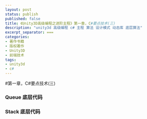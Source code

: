 ```yaml
---
layout: post
status: publish
published: false
title: 《Unity3D高级编程之进阶主程》第一章，C#要点技术(三)
description: "unity3d 高级编程 c# 主程 算法 设计模式 动态库 底层算法"
excerpt_separator: ===
categories:
- 著作书籍
- 版权著作
- Unity3D
- 前端技术
tags:
- unity3d
- c#
---
```


#第一章，C\#要点技术(三)

### Queue 底层代码

### Stack 底层代码


